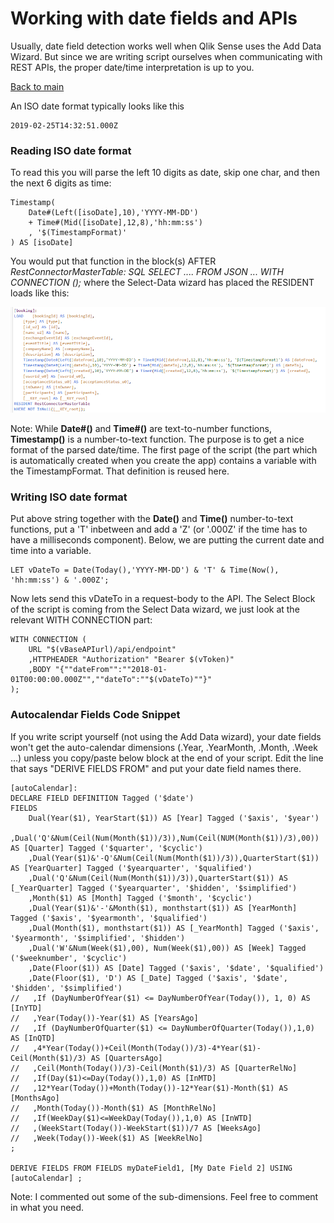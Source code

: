 # Working with date fields and APIs

Usually, date field detection works well when Qlik Sense uses the Add Data Wizard. But since we are writing script 
ourselves when communicating with REST APIs, the proper date/time interpretation is up to you. 
 
 <a href="https://github.com/ChristofSchwarz/qs_script_rest_api">Back to main</a>

An ISO date format typically looks like this
```
2019-02-25T14:32:51.000Z
```
### Reading ISO date format
To read this you will parse the left 10 digits as date, skip one char, and then the next 6 digits as time:
```
Timestamp(
    Date#(Left([isoDate],10),'YYYY-MM-DD') 
    + Time#(Mid([isoDate],12,8),'hh:mm:ss')
    , '$(TimestampFormat)'
) AS [isoDate]
```
You would put that function in the block(s) AFTER _RestConnectorMasterTable: SQL SELECT .... FROM JSON ... WITH CONNECTION ();_ where 
the Select-Data wizard has placed the RESIDENT loads like this:

![alttext](https://github.com/ChristofSchwarz/pics/raw/master/ISODateTimeScript.png "screenshot")

Note: While **Date#()** and **Time#()** are text-to-number functions, **Timestamp()** is a number-to-text function. The purpose is to get 
a nice format of the parsed date/time. The first page of the script (the part which is automatically created when you
create the app) contains a variable with the TimestampFormat. That definition is reused here.

### Writing ISO date format
Put above string together with the **Date()** and **Time()** number-to-text functions, put a 'T' inbetween and add a 'Z' (or '.000Z' if the time has to have a milliseconds component). Below, we are putting the current date and time into a variable.
```
LET vDateTo = Date(Today(),'YYYY-MM-DD') & 'T' & Time(Now(), 'hh:mm:ss') & '.000Z';
```
Now lets send this vDateTo in a request-body to the API. The Select Block of the script is coming from the Select Data wizard, we just look at the relevant WITH CONNECTION part:
```
WITH CONNECTION (
    URL "$(vBaseAPIurl)/api/endpoint"
    ,HTTPHEADER "Authorization" "Bearer $(vToken)"
    ,BODY "{""dateFrom"":""2018-01-01T00:00:00.000Z"",""dateTo":""$(vDateTo)""}"
); 
```

### Autocalendar Fields Code Snippet
If you write script yourself (not using the Add Data wizard), your date fields won't get the auto-calendar dimensions (.Year, .YearMonth, .Month, .Week ...) unless you copy/paste below block at the end of your script. Edit the line that says "DERIVE FIELDS FROM" and put your date field names there.

```
[autoCalendar]: 
DECLARE FIELD DEFINITION Tagged ('$date')
FIELDS
    Dual(Year($1), YearStart($1)) AS [Year] Tagged ('$axis', '$year')
    ,Dual('Q'&Num(Ceil(Num(Month($1))/3)),Num(Ceil(NUM(Month($1))/3),00)) AS [Quarter] Tagged ('$quarter', '$cyclic')
    ,Dual(Year($1)&'-Q'&Num(Ceil(Num(Month($1))/3)),QuarterStart($1)) AS [YearQuarter] Tagged ('$yearquarter', '$qualified')
    ,Dual('Q'&Num(Ceil(Num(Month($1))/3)),QuarterStart($1)) AS [_YearQuarter] Tagged ('$yearquarter', '$hidden', '$simplified')
    ,Month($1) AS [Month] Tagged ('$month', '$cyclic')
    ,Dual(Year($1)&'-'&Month($1), monthstart($1)) AS [YearMonth] Tagged ('$axis', '$yearmonth', '$qualified')
    ,Dual(Month($1), monthstart($1)) AS [_YearMonth] Tagged ('$axis', '$yearmonth', '$simplified', '$hidden')
    ,Dual('W'&Num(Week($1),00), Num(Week($1),00)) AS [Week] Tagged ('$weeknumber', '$cyclic')
    ,Date(Floor($1)) AS [Date] Tagged ('$axis', '$date', '$qualified')
    ,Date(Floor($1), 'D') AS [_Date] Tagged ('$axis', '$date', '$hidden', '$simplified')
//   ,If (DayNumberOfYear($1) <= DayNumberOfYear(Today()), 1, 0) AS [InYTD] 
//   ,Year(Today())-Year($1) AS [YearsAgo] 
//   ,If (DayNumberOfQuarter($1) <= DayNumberOfQuarter(Today()),1,0) AS [InQTD] 
//   ,4*Year(Today())+Ceil(Month(Today())/3)-4*Year($1)-Ceil(Month($1)/3) AS [QuartersAgo] 
//   ,Ceil(Month(Today())/3)-Ceil(Month($1)/3) AS [QuarterRelNo] 
//   ,If(Day($1)<=Day(Today()),1,0) AS [InMTD] 
//   ,12*Year(Today())+Month(Today())-12*Year($1)-Month($1) AS [MonthsAgo] 
//   ,Month(Today())-Month($1) AS [MonthRelNo] 
//   ,If(WeekDay($1)<=WeekDay(Today()),1,0) AS [InWTD] 
//   ,(WeekStart(Today())-WeekStart($1))/7 AS [WeeksAgo] 
//   ,Week(Today())-Week($1) AS [WeekRelNo] 
;

DERIVE FIELDS FROM FIELDS myDateField1, [My Date Field 2] USING [autoCalendar] ;
```
Note: I commented out some of the sub-dimensions. Feel free to comment in what you need. 

